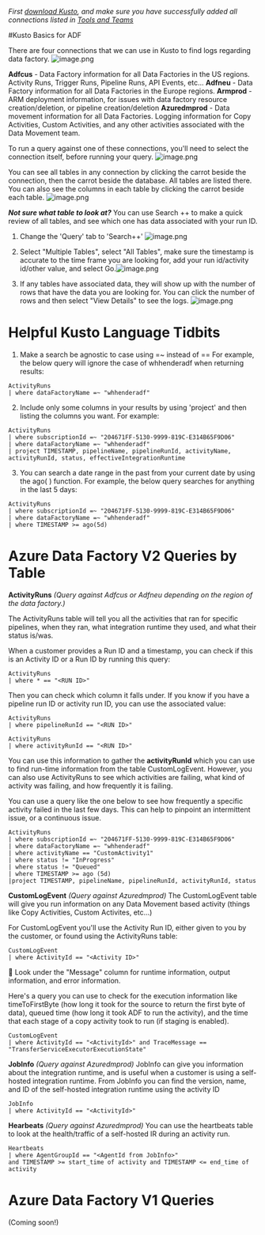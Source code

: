 _First [download Kusto](/Data-Movement-POD/Data-Factory/Tools-and-Teams), and make sure you have successfully added all connections listed in [Tools and Teams](/Data-Movement-POD/Data-Factory/Tools-and-Teams)_

#Kusto Basics for ADF

There are four connections that we can use in Kusto to find logs regarding data factory.
![image.png](/.attachments/image-63d93683-c647-4451-b828-f3fbec396cbe.png)

**Adfcus** - Data Factory information for all Data Factories in the US regions. Activity Runs, Trigger Runs, Pipeline Runs, API Events, etc...
**Adfneu** - Data Factory information for all Data Factories in the Europe regions.
**Armprod** - ARM deployment information, for issues with data factory resource creation/deletion, or pipeline creation/deletion
**Azuredmprod** - Data movement information for all Data Factories. Logging information for Copy Activities, Custom Activities, and any other activities associated with the Data Movement team.

To run a query against one of these connections, you'll need to select the connection itself, before running your query.
![image.png](/.attachments/image-b507659a-faa9-4681-8ba1-211d7f6c8705.png)

You can see all tables in any connection by clicking the carrot beside the connection, then the carrot beside the database.
All tables are listed there. You can also see the columns in each table by clicking the carrot beside each table.
![image.png](/.attachments/image-31ef996e-26c5-4c7d-8fb3-5195fa582456.png)

**_Not sure what table to look at?_** 
You can use Search ++ to make a quick review of all tables, and see which one has data associated with your run ID.
1. Change the 'Query' tab to 'Search++'
![image.png](/.attachments/image-8ea67ba4-9098-4242-8dab-beccaa9c511b.png)
2. Select "Multiple Tables", select "All Tables", make sure the timestamp is accurate to the time frame you are looking for, add your run id/activity id/other value, and select Go.![image.png](/.attachments/image-00e75ea3-edec-4291-89fe-306735fb2677.png)

3. If any tables have associated data, they will show up with the number of rows that have the data you are looking for. You can click the number of rows and then select "View Details" to see the logs.
![image.png](/.attachments/image-75aa793c-b503-4ac2-ae1a-c2ea264fe80d.png)

# Helpful Kusto Language Tidbits

1. Make a search be agnostic to case using =~ instead of ==
For example, the below query will ignore the case of whhenderadf when returning results: 

```
ActivityRuns
| where dataFactoryName =~ "whhenderadf"
```

2. Include only some columns in your results by using 'project' and then listing the columns you want. 
For example:

```
ActivityRuns
| where subscriptionId =~ "204671FF-5130-9999-819C-E314B65F9D06"
| where dataFactoryName =~ "whhenderadf"
| project TIMESTAMP, pipelineName, pipelineRunId, activityName, activityRunId, status, effectiveIntegrationRuntime
``` 

3. You can search a date range in the past from your current date by using the ago( ) function.
For example, the below query searches for anything in the last 5 days:
```
ActivityRuns
| where subscriptionId =~ "204671FF-5130-9999-819C-E314B65F9D06"
| where dataFactoryName =~ "whhenderadf"
| where TIMESTAMP >= ago(5d)
```



# Azure Data Factory V2 Queries by Table



**ActivityRuns** _(Query against Adfcus or Adfneu depending on the region of the data factory.)_

The ActivityRuns table will tell you all the activities that ran for specific pipelines, when they ran, what integration runtime they used, and what their status is/was.

When a customer provides a Run ID and a timestamp, you can check if this is an Activity ID or a Run ID by running this query:
```
ActivityRuns
| where * == "<RUN ID>"
```


Then you can check which column it falls under. If you know if you have a pipeline run ID or activity run ID, you can use the associated value:

```
ActivityRuns
| where pipelineRunId == "<RUN ID>"
```

```
ActivityRuns
| where activityRunId == "<RUN ID>"
```

You can use this information to gather the **activityRunId** which you can use to find run-time information from the table CustomLogEvent.
However, you can also use ActivityRuns to see which activities are failing, what kind of activity was failing, and how frequently it is failing.

You can use a query like the one below to see how frequently a specific activity failed in the last few days. This can help to pinpoint an intermittent issue, or a continuous issue.
```
ActivityRuns
| where subscriptionId =~ "204671FF-5130-9999-819C-E314B65F9D06"
| where dataFactoryName =~ "whhenderadf"
| where activityName == "CustomActivity1"
| where status != "InProgress"
| where status != "Queued"
| where TIMESTAMP >= ago (5d)
|project TIMESTAMP, pipelineName, pipelineRunId, activityRunId, status
```


**CustomLogEvent** _(Query against Azuredmprod)_
The CustomLogEvent table will give you run information on any Data Movement based activity (things like Copy Activities, Custom Activites, etc...)

For CustomLogEvent you'll use the Activity Run ID, either given to you by the customer, or found using the ActivityRuns table:
```
CustomLogEvent
| where ActivityId == "<Activity ID>"
```

Look under the "Message" column for runtime information, output information, and error information.

Here's a query you can use to check for the execution information like timeToFirstByte (how long it took for the source to return the first byte of data), queued time (how long it took ADF to run the activity), and the time that each stage of a copy activity took to run (if staging is enabled).

```
CustomLogEvent 
| where ActivityId == "<ActivityId>" and TraceMessage == "TransferServiceExecutorExecutionState"
```
**JobInfo** _(Query against Azuredmprod)_
JobInfo can give you information about the integration runtime, and is useful when a customer is using a self-hosted integration runtime. From JobInfo you can find the version, name, and ID of the self-hosted integration runtime using the activity ID

```
JobInfo 
| where ActivityId == "<ActivityId>"
```

**Hearbeats** _(Query against Azuredmprod)_
You can use the heartbeats table to look at the health/traffic of a self-hosted IR during an activity run.
```
Heartbeats 
| where AgentGroupId == "<AgentId from JobInfo>" 
and TIMESTAMP >= start_time of activity and TIMESTAMP <= end_time of activity
```

# Azure Data Factory V1 Queries

(Coming soon!)